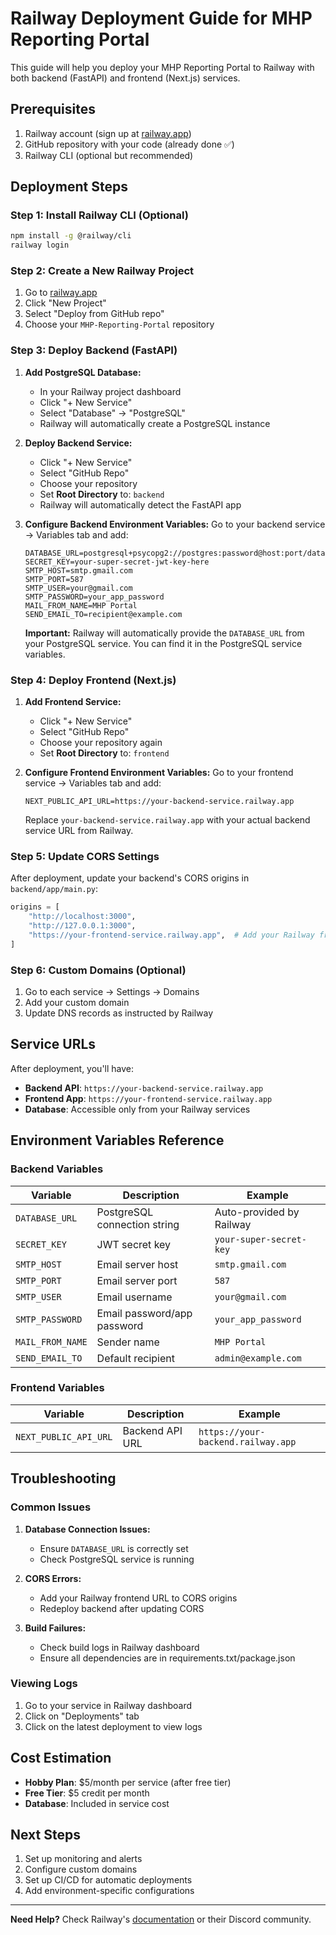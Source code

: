 # Railway Deployment Guide for MHP Reporting Portal

This guide will help you deploy your MHP Reporting Portal to Railway with both backend (FastAPI) and frontend (Next.js) services.

## Prerequisites

1. Railway account (sign up at [railway.app](https://railway.app))
2. GitHub repository with your code (already done ✅)
3. Railway CLI (optional but recommended)

## Deployment Steps

### Step 1: Install Railway CLI (Optional)

```bash
npm install -g @railway/cli
railway login
```

### Step 2: Create a New Railway Project

1. Go to [railway.app](https://railway.app)
2. Click "New Project"
3. Select "Deploy from GitHub repo"
4. Choose your `MHP-Reporting-Portal` repository

### Step 3: Deploy Backend (FastAPI)

1. **Add PostgreSQL Database:**
   - In your Railway project dashboard
   - Click "+ New Service"
   - Select "Database" → "PostgreSQL"
   - Railway will automatically create a PostgreSQL instance

2. **Deploy Backend Service:**
   - Click "+ New Service"
   - Select "GitHub Repo"
   - Choose your repository
   - Set **Root Directory** to: `backend`
   - Railway will automatically detect the FastAPI app

3. **Configure Backend Environment Variables:**
   Go to your backend service → Variables tab and add:
   ```
   DATABASE_URL=postgresql+psycopg2://postgres:password@host:port/database
   SECRET_KEY=your-super-secret-jwt-key-here
   SMTP_HOST=smtp.gmail.com
   SMTP_PORT=587
   SMTP_USER=your@gmail.com
   SMTP_PASSWORD=your_app_password
   MAIL_FROM_NAME=MHP Portal
   SEND_EMAIL_TO=recipient@example.com
   ```
   
   **Important:** Railway will automatically provide the `DATABASE_URL` from your PostgreSQL service. You can find it in the PostgreSQL service variables.

### Step 4: Deploy Frontend (Next.js)

1. **Add Frontend Service:**
   - Click "+ New Service"
   - Select "GitHub Repo"
   - Choose your repository again
   - Set **Root Directory** to: `frontend`

2. **Configure Frontend Environment Variables:**
   Go to your frontend service → Variables tab and add:
   ```
   NEXT_PUBLIC_API_URL=https://your-backend-service.railway.app
   ```
   
   Replace `your-backend-service.railway.app` with your actual backend service URL from Railway.

### Step 5: Update CORS Settings

After deployment, update your backend's CORS origins in `backend/app/main.py`:

```python
origins = [
    "http://localhost:3000",
    "http://127.0.0.1:3000",
    "https://your-frontend-service.railway.app",  # Add your Railway frontend URL
]
```

### Step 6: Custom Domains (Optional)

1. Go to each service → Settings → Domains
2. Add your custom domain
3. Update DNS records as instructed by Railway

## Service URLs

After deployment, you'll have:
- **Backend API**: `https://your-backend-service.railway.app`
- **Frontend App**: `https://your-frontend-service.railway.app`
- **Database**: Accessible only from your Railway services

## Environment Variables Reference

### Backend Variables
| Variable | Description | Example |
|----------|-------------|----------|
| `DATABASE_URL` | PostgreSQL connection string | Auto-provided by Railway |
| `SECRET_KEY` | JWT secret key | `your-super-secret-key` |
| `SMTP_HOST` | Email server host | `smtp.gmail.com` |
| `SMTP_PORT` | Email server port | `587` |
| `SMTP_USER` | Email username | `your@gmail.com` |
| `SMTP_PASSWORD` | Email password/app password | `your_app_password` |
| `MAIL_FROM_NAME` | Sender name | `MHP Portal` |
| `SEND_EMAIL_TO` | Default recipient | `admin@example.com` |

### Frontend Variables
| Variable | Description | Example |
|----------|-------------|----------|
| `NEXT_PUBLIC_API_URL` | Backend API URL | `https://your-backend.railway.app` |

## Troubleshooting

### Common Issues

1. **Database Connection Issues:**
   - Ensure `DATABASE_URL` is correctly set
   - Check PostgreSQL service is running

2. **CORS Errors:**
   - Add your Railway frontend URL to CORS origins
   - Redeploy backend after updating CORS

3. **Build Failures:**
   - Check build logs in Railway dashboard
   - Ensure all dependencies are in requirements.txt/package.json

### Viewing Logs

1. Go to your service in Railway dashboard
2. Click on "Deployments" tab
3. Click on the latest deployment to view logs

## Cost Estimation

- **Hobby Plan**: $5/month per service (after free tier)
- **Free Tier**: $5 credit per month
- **Database**: Included in service cost

## Next Steps

1. Set up monitoring and alerts
2. Configure custom domains
3. Set up CI/CD for automatic deployments
4. Add environment-specific configurations

---

**Need Help?** Check Railway's [documentation](https://docs.railway.app) or their Discord community.